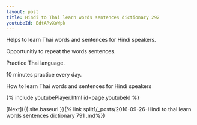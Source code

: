 ```yaml
---
layout: post
title: Hindi to Thai learn words sentences dictionary 292 
youtubeId: EdtARvXoWpk
---
```

 
 
Helps to learn Thai words and sentences for Hindi speakers.

Opportunitiy to repeat the words sentences. 

Practice Thai language. 
 
10 minutes practice every day. 
 
How to learn Thai words and sentences for Hindi speakers 
 
{% include youtubePlayer.html id=page.youtubeId %}
 
 
[Next]({{ site.baseurl }}{% link  split1/_posts/2016-09-26-Hindi to thai learn words sentences dictionary 791 .md%})
 
